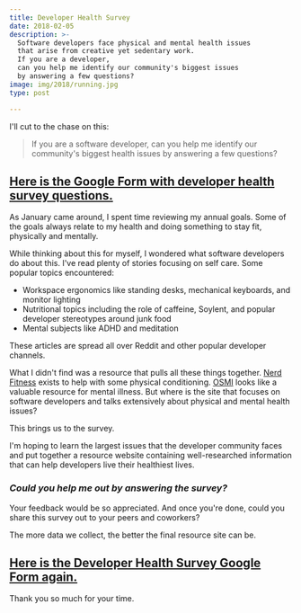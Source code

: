 ```yaml
---
title: Developer Health Survey
date: 2018-02-05
description: >-
  Software developers face physical and mental health issues
  that arise from creative yet sedentary work.
  If you are a developer,
  can you help me identify our community's biggest issues
  by answering a few questions?
image: img/2018/running.jpg
type: post

---
```


I'll cut to the chase on this:

> If you are a software developer,
> can you help me identify our community's biggest health issues
> by answering a few questions?

## [Here is the Google Form with developer health survey questions.](https://docs.google.com/forms/d/1hOMT8a0NAYG3Tge7T4D7F0VEAwPK3glf44Yw-6j6M2E/edit)

As January came around,
I spent time reviewing my annual goals.
Some of the goals always relate to my health
and doing something to stay fit,
physically and mentally.

While thinking about this for myself,
I wondered what software developers do about this.
I've read plenty of stories focusing on self care.
Some popular topics encountered:

* Workspace ergonomics like standing desks, mechanical keyboards,
  and monitor lighting
* Nutritional topics including the role of caffeine, Soylent,
  and popular developer stereotypes around junk food
* Mental subjects like ADHD and meditation

These articles are spread all over Reddit
and other popular developer channels.

What I didn't find was a resource that pulls all these things together.
[Nerd Fitness](https://www.nerdfitness.com/) exists to help
with some physical conditioning.
[OSMI](https://osmihelp.org/) looks like a valuable resource
for mental illness.
But where is the site that focuses on software developers
and talks extensively about physical and mental health issues?

This brings us to the survey.

I'm hoping to learn the largest issues
that the developer community faces
and put together a resource website
containing well-researched information
that can help developers live their healthiest lives.

### *Could you help me out by answering the survey?*

Your feedback would be so appreciated.
And once you're done,
could you share this survey out to your peers and coworkers?

The more data we collect,
the better the final resource site can be.

## [Here is the Developer Health Survey Google Form again.](https://docs.google.com/forms/d/1hOMT8a0NAYG3Tge7T4D7F0VEAwPK3glf44Yw-6j6M2E/edit)

Thank you so much for your time.
